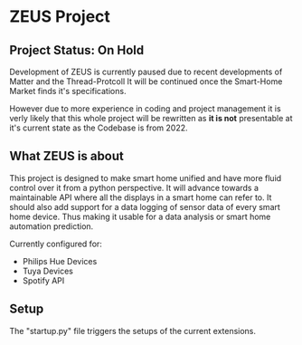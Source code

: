 # ZEUS Project

## Project Status: On Hold

Development of ZEUS is currently paused due to recent developments of Matter and the Thread-Protcoll
It will be continued once the Smart-Home Market finds it's specifications. 

However due to more experience in coding and project management it is verly likely that this whole project will be rewritten as __it is not__ presentable at it's current state as the Codebase is from 2022.

## What ZEUS is about

This project is designed to make smart home unified and have more fluid control over it from a python perspective.
It will advance towards a maintainable API where all the displays in a smart home can refer to. It should also add support for a data logging of sensor data of every smart home device. Thus making it usable for a data analysis or smart home automation prediction.

Currently configured for:
- Philips Hue Devices
- Tuya Devices
- Spotify API

## Setup

The "startup.py" file triggers the setups of the current extensions.

